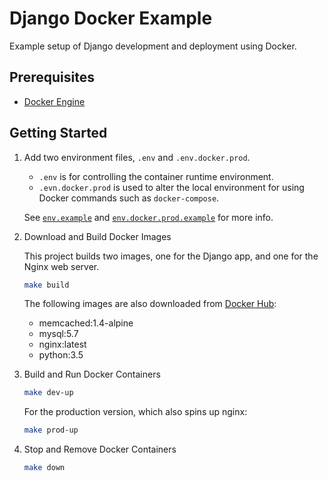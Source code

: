 # Django Docker Example

Example setup of Django development and deployment using Docker.

## Prerequisites

* [Docker Engine][]

## Getting Started

1.  Add two environment files, `.env` and `.env.docker.prod`.

    * `.env` is for controlling the container runtime environment.
    * `.evn.docker.prod` is used to alter the local environment for using Docker
      commands such as `docker-compose`.

    See [`env.example`][] and [`env.docker.prod.example`][] for more info.

1.  Download and Build Docker Images

    This project builds two images, one for the Django app, and one for the
    Nginx web server.

    ```sh
    make build
    ```

    The following images are also downloaded from [Docker Hub][]:

    * memcached:1.4-alpine
    * mysql:5.7
    * nginx:latest
    * python:3.5

1.  Build and Run Docker Containers

    ```sh
    make dev-up
    ```

    For the production version, which also spins up nginx:

    ```sh
    make prod-up
    ```

1.  Stop and Remove Docker Containers

    ```sh
    make down
    ```


[Docker Engine]: https://docs.docker.com/engine/installation/
[Docker Hub]: https://hub.docker.com
[`env.docker.prod.example`]: env.docker.prod.example
[`env.example`]: env.example
